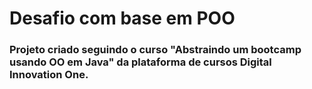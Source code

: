 # Desafio com base em POO 

### Projeto criado seguindo o curso "Abstraindo um bootcamp usando OO em Java" da plataforma de cursos Digital Innovation One.